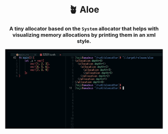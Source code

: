 <h1 align="center"> 🪴 Aloe </h1>

<h3 align="center">
  A tiny allocator based on the <code>System</code> allocator that helps with visualizing memory allocations by printing them in an xml style.
</h3>

<div align="center">
  <img src="./assets/pic.png" />
</div>
